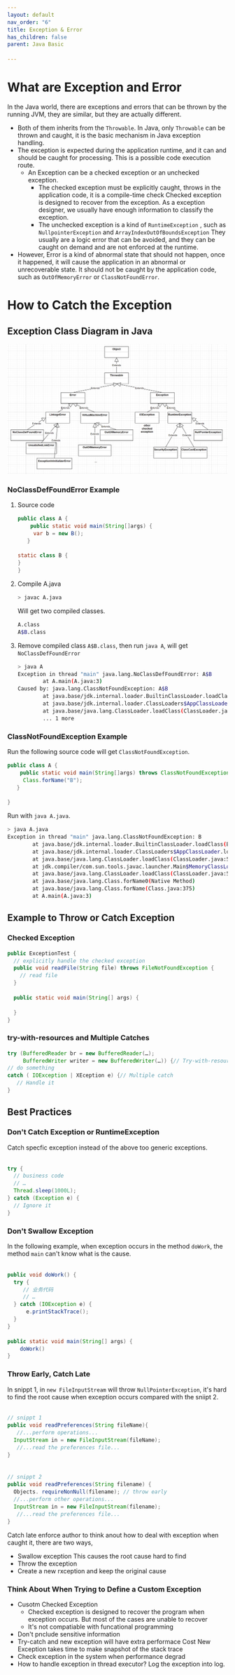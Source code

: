 ```yaml
---
layout: default
nav_order: "6"
title: Exception & Error
has_children: false
parent: Java Basic

---
```

# What are Exception and Error

In the Java world, there are exceptions and errors that can be thrown by the running JVM, they are similar, but they are actually different.

* Both of them inherits from the `Throwable`. In Java, only `Throwable` can be thrown and caught, it is the basic mechanism in Java exception handling.
* The exception is expected during the application runtime, and it can and should be caught for processing. This is a possible code execution route.
  * An Exception can be a checked exception or an unchecked exception.
    * The checked exception must be explicitly caught, throws in the application code, it is a compile-time check
      Checked exception is designed to recover from the exception. As a exception designer, we usually have enough information to classify the exception.
    * The unchecked exception is a kind of `RuntimeException` , such as `NullpointerException` and `ArrayIndexOutOfBoundsException`
      They usually are a logic error that can be avoided, and they can be caught on demand and are not enforced at the runtime.
* However, Error is a kind of abnormal state that should not happen, once it happened, it will cause the application in an abnormal or unrecoverable state. It should not be caught by the application code, such as `OutOfMemoryError` or `ClassNotFoundError`.

# How to Catch the Exception

## Exception Class Diagram in Java

![](/uploads/exception-class.png)

### NoClassDefFoundError Example

1. Source code

   ```java
   public class A {
       public static void main(String[]args) {
        var b = new B();
      }
   
   static class B {
   }
   }
   ```
2. Compile A.java

   ```bash
   > javac A.java
   ```

   Will get two compiled classes.

   ```bash
   A.class
   A$B.class
   ```
3. Remove compiled class `A$B.class`, then run `java A`, will get `NoClassDefFoundError`

   ```bash
   > java A
   Exception in thread "main" java.lang.NoClassDefFoundError: A$B
           at A.main(A.java:3)
   Caused by: java.lang.ClassNotFoundException: A$B
           at java.base/jdk.internal.loader.BuiltinClassLoader.loadClass(BuiltinClassLoader.java:641)
           at java.base/jdk.internal.loader.ClassLoaders$AppClassLoader.loadClass(ClassLoaders.java:188)
           at java.base/java.lang.ClassLoader.loadClass(ClassLoader.java:520)
           ... 1 more
   ```

### ClassNotFoundException Example

Run the following source code will get `ClassNotFoundException`.

```java
public class A {
    public static void main(String[]args) throws ClassNotFoundException {
     Class.forName("B");
   }

}
```

Run with `java A.java`.

```bash
> java A.java
Exception in thread "main" java.lang.ClassNotFoundException: B
        at java.base/jdk.internal.loader.BuiltinClassLoader.loadClass(BuiltinClassLoader.java:641)
        at java.base/jdk.internal.loader.ClassLoaders$AppClassLoader.loadClass(ClassLoaders.java:188)
        at java.base/java.lang.ClassLoader.loadClass(ClassLoader.java:520)
        at jdk.compiler/com.sun.tools.javac.launcher.Main$MemoryClassLoader.loadClass(Main.java:600)
        at java.base/java.lang.ClassLoader.loadClass(ClassLoader.java:520)
        at java.base/java.lang.Class.forName0(Native Method)
        at java.base/java.lang.Class.forName(Class.java:375)
        at A.main(A.java:3)
```

## Example to Throw or Catch Exception

### Checked Exception

```java
public ExceptionTest {
  // explicitly handle the checked exception
  public void readFile(String file) throws FileNotFoundException {
    // read file
  } 
  
  public static void main(String[] args) {
    
  }
}
```

### try-with-resources and Multiple Catches

```java
try (BufferedReader br = new BufferedReader(…);
     BufferedWriter writer = new BufferedWriter(…)) {// Try-with-resources
// do something
catch ( IOException | XEception e) {// Multiple catch
   // Handle it
} 
```

## Best Practices

### Don't Catch Exception or RuntimeException

Catch specfic exception instead of the above too generic exceptions.

```java

try {
  // business code
  // …
  Thread.sleep(1000L);
} catch (Exception e) {
  // Ignore it
}
```

### Don't Swallow Exception

In the following example, when exception occurs in the method `doWork`, the method `main` can't know what is the cause.

```java

public void doWork() {
  try {
     // 业务代码
     // …
  } catch (IOException e) {
      e.printStackTrace();
  }
}

public static void main(String[] args) {
	doWork()
}
```

### Throw Early, Catch Late

In snippt 1, in `new FileInputStream` will throw `NullPointerException`, it's hard to find the root cause when exception occurs compared with the sniipt 2.

```java

// snippt 1
public void readPreferences(String fileName){
   //...perform operations... 
  InputStream in = new FileInputStream(fileName);
   //...read the preferences file...
}


// snippt 2
public void readPreferences(String filename) {
  Objects. requireNonNull(filename); // throw early
  //...perform other operations... 
  InputStream in = new FileInputStream(filename);
   //...read the preferences file...
}
```

Catch late enforce author to think anout how to deal with exception when caught it, there are two ways,

* Swallow exception
  This causes the root cause hard to find
* Throw the exception
* Create a new rxception and keep the original cause

### Think About When Trying to Define a Custom Exception

* Cusotm Checked Exception
  * Checked exception is designed to recover the program when exception occurs. But most of the cases are unable to recover
  * It's not compatiable with funcational programming
* Don't pnclude sensitive information
* Try-catch and new exception will have extra performace Cost
  New Exception takes time to make snapshot of the stack trace
* Check exception in the system when performance degrad
* How to handle exception in thread executor?
  Log the exception into log.